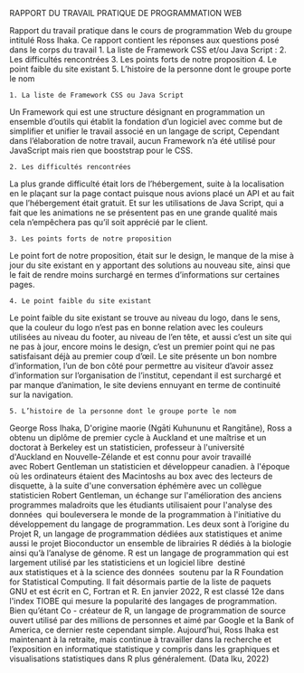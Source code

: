 RAPPORT DU TRAVAIL PRATIQUE DE PROGRAMMATION WEB

Rapport du travail pratique dans le cours de programmation Web du groupe intitulé Ross Ihaka. Ce rapport contient les réponses aux questions posé dans le corps du travail
    1. La liste de Framework CSS et/ou Java Script : 
    2. Les difficultés rencontrées 
    3. Les points forts de notre proposition 
    4. Le point faible du site existant 
    5. L’histoire de la personne dont le groupe porte le nom 

    1. La liste de Framework CSS ou Java Script 
Un Framework qui est une structure désignant en programmation un ensemble d’outils qui établit la fondation d’un logiciel avec comme but de simplifier et unifier le travail associé en un langage de script, Cependant dans l’élaboration de notre travail, aucun Framework n’a été utilisé pour JavaScript mais rien que booststrap pour le CSS.


    2. Les difficultés rencontrées 
La plus grande difficulté était lors de l’hébergement, suite à la localisation en le plaçant sur la page contact puisque nous avions placé un API et au fait que l’hébergement était gratuit. 
Et sur les utilisations de Java Script, qui a fait que les animations ne se présentent pas en une grande qualité mais cela n’empêchera pas qu’il soit apprécié par le client. 


    3. Les points forts de notre proposition 
Le point fort de notre proposition, était sur le design, le manque de la mise à jour du site existant en y apportant des solutions au nouveau site, ainsi que le fait de rendre moins surchargé en termes d’informations sur certaines pages.


    4. Le point faible du site existant 
Le point faible du site existant se trouve au niveau du logo, dans le sens,  que la couleur du logo n’est pas en bonne relation avec les couleurs utilisées au niveau du footer, au niveau de l’en tête, et aussi c’est un site qui ne pas à jour, encore moins le design, c’est un premier point qui ne pas satisfaisant déjà au premier coup d’œil.
Le site présente un bon nombre d’information, l’un de bon côté pour permettre au visiteur d’avoir assez d’information sur l’organisation de l’institut, cependant il est surchargé et par manque d’animation, le site deviens ennuyant en terme de continuité sur la navigation.


    5. L’histoire de la personne dont le groupe porte le nom
George Ross Ihaka, D'origine maorie (Ngāti Kuhununu et Rangitāne), Ross a obtenu un diplôme de premier cycle à Auckland et une maîtrise et un doctorat à Berkeley est un statisticien, professeur à l'université d'Auckland en Nouvelle-Zélande et est connu pour avoir travaillé avec Robert Gentleman un statisticien et développeur canadien.  à l'époque où les ordinateurs étaient des Macintoshs au box avec des lecteurs de disquette, à la suite d'une conversation éphémère avec un collègue statisticien Robert Gentleman, un échange sur l'amélioration des anciens programmes maladroits que les étudiants utilisaient pour l'analyse des données  qui bouleversera le monde de la programmation à l'initiative du développement du langage de programmation.
 Les deux sont à l’origine du Projet R, un langage de programmation dédiées aux statistiques et anime aussi le projet Bioconductor un ensemble de librairies R dédiés à la biologie ainsi qu’à l’analyse de génome. 
R est un langage de programmation qui est largement utilisé par les statisticiens et un logiciel libre  destiné aux statistiques et à la science des données  soutenu par la R Foundation for Statistical Computing. Il fait désormais  partie de la liste de paquets  GNU et est écrit en C, Fortran et R. 
En janvier 2022, R est classé 12e dans l'index TIOBE qui mesure la popularité des langages de programmation.  Bien qu’étant  Co - créateur de R, un langage de programmation de source ouvert utilisé par des millions de personnes et aimé par Google et la Bank of America, ce dernier reste cependant simple.
Aujourd’hui, Ross Ihaka est maintenant à la retraite, mais continue à travailler dans la recherche et l’exposition en informatique statistique y compris dans les graphiques et visualisations statistiques dans R plus généralement. (Data Iku, 2022)
